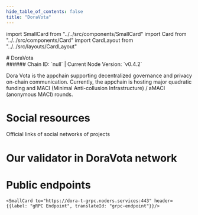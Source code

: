 ```yaml
---
hide_table_of_contents: false
title: "DoraVota"
---
```


import SmallCard from "../../src/components/SmallCard"
import Card from "../../src/components/Card"
import CardLayout from "../../src/layouts/CardLayout"

<div class="h1-with-icon icon-dora">
# DoraVota
</div>
###### Chain ID: `null` | Current Node Version: `v0.4.2`


Dora Vota is the appchain supporting decentralized governance and privacy on-chain communication. Currently, the appchain is hosting major quadratic funding and MACI (Minimal Anti-collusion Infrastructure) / aMACI (anonymous MACI) rounds.

# Social resources
Official links of social networks of projects

<CardLayout autoFitEnabled={false}>
    <SmallCard to="https://dorafactory.org/" header={{label: "Website", translateId: "social-telegram"}} iconPath="img/website-icon.svg"/>
    <SmallCard to="https://github.com/DoraFactory/doravota" header={{label: "GitHub", translateId: "social-telegram"}} iconPath="img/github-icon.svg"/>
    <SmallCard to="https://discord.com/invite/gKT5DsWwQ5" header={{label: "Discord", translateId: "social-telegram"}} iconPath="img/discord-icon.svg"/>
    <SmallCard to="https://twitter.com/DoraFactory" header={{label: "X", translateId: "social-telegram"}} iconPath="img/x-icon.svg"/>
    
</CardLayout>

# Our validator in DoraVota network

<CardLayout autoFitEnabled={true}>
    <Card
        to="https://vota-bobtail-explorer.dorafactory.org/vota-bobtail/staking/doravaloper1zyhzwtehcs4y8pgdhz6a5aqmnaycns57vpetlc"
        header={{
            label: "[NODERS]TEAM",
            translateId: "development-setup",
        }}
        body={{
            label: "Trusted blockchain validator",
        }}
        iconPath="img/kotlin-icon.svg"
    />
</CardLayout>

# Public endpoints

<CardLayout autoFitEnabled={true}>
    <SmallCard to="https://dora-t-rpc.noders.services" header={{label: "RPC Endpoint", translateId: "rpc-endpoint"}}/>
    <SmallCard to="https://dora-t-api.noders.services" header={{label: "API Endpoint", translateId: "api-endpoint"}}/>
    
    <SmallCard to="https://dora-t-grpc.noders.services:443" header={{label: "gRPC Endpoint", translateId: "grpc-endpoint"}}/>
    
</CardLayout>
